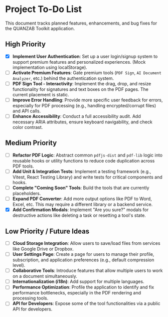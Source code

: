 # Project To-Do List

This document tracks planned features, enhancements, and bug fixes for the QUANZAB Toolkit application.

## High Priority

- [x] **Implement User Authentication**: Set up a user login/signup system to support premium features and personalized experiences. (Mock implementation using localStorage).
- [ ] **Activate Premium Features**: Gate premium tools (`PDF Sign`, `AI Document Analyzer`, etc.) behind the authentication system.
- [ ] **PDF Sign Tool - Interactivity**: Implement the drag, drop, and resize functionality for signatures and text boxes on the PDF pages. The current placement is static.
- [ ] **Improve Error Handling**: Provide more specific user feedback for errors, especially for PDF processing (e.g., handling encrypted/corrupt files) and API calls.
- [ ] **Enhance Accessibility**: Conduct a full accessibility audit. Add necessary ARIA attributes, ensure keyboard navigability, and check color contrast.

## Medium Priority

- [ ] **Refactor PDF Logic**: Abstract common `pdfjs-dist` and `pdf-lib` logic into reusable hooks or utility functions to reduce code duplication across PDF tools.
- [ ] **Add Unit & Integration Tests**: Implement a testing framework (e.g., Vitest, React Testing Library) and write tests for critical components and hooks.
- [ ] **Complete "Coming Soon" Tools**: Build the tools that are currently placeholders.
- [ ] **Expand PDF Converter**: Add more output options like PDF to Word, Excel, etc. This may require a different library or a backend service.
- [x] **Add Confirmation Modals**: Implement "Are you sure?" modals for destructive actions like deleting a task or resetting a tool's state.

## Low Priority / Future Ideas

- [ ] **Cloud Storage Integration**: Allow users to save/load files from services like Google Drive or Dropbox.
- [ ] **User Settings Page**: Create a page for users to manage their profile, subscription, and application preferences (e.g., default compression level).
- [ ] **Collaborative Tools**: Introduce features that allow multiple users to work on a document simultaneously.
- [ ] **Internationalization (i18n)**: Add support for multiple languages.
- [ ] **Performance Optimization**: Profile the application to identify and fix performance bottlenecks, especially in the PDF rendering and processing tools.
- [ ] **API for Developers**: Expose some of the tool functionalities via a public API for developers.